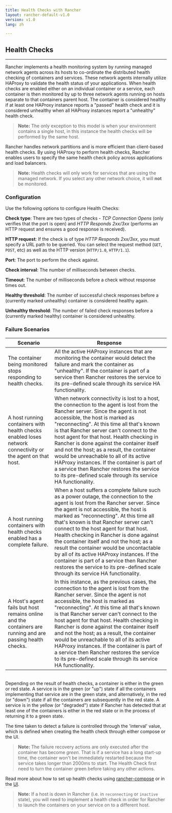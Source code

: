 ```yaml
---
title: Health Checks with Rancher
layout: rancher-default-v1.0
version: v1.0
lang: zh

---
```


## Health Checks
---

Rancher implements a health monitoring system by running managed network agents across its hosts to co-ordinate the distributed health checking of containers and services. These network agents internally utilize HAProxy to validate the health status of your applications. When health checks are enabled either on an individual container or a service, each container is then monitored by up to three network agents running on hosts separate to that containers parent host. The container is considered healthy if at least one HAProxy instance reports a "passed" health check and it is considered unhealthy when all HAProxy instances report a "unhealthy" health check.

> **Note:** The only exception to this model is when your environment contains a single host, in this instance the health checks will be performed by the same host.

Rancher handles network partitions and is more efficient than client-based health checks. By using HAProxy to perform health checks, Rancher enables users to specify the same health check policy across applications and load balancers.

> **Note:** Health checks will only work for services that are using the managed network. If you select any other network choice, it will **not** be monitored.

### Configuration

Use the following options to configure Health Checks:

**Check type**: There are two types of checks - _TCP Connection Opens_ (only verifies that the port is open) and _HTTP Responds 2xx/3xx_ (performs an HTTP request and ensures a good response is received). 

**HTTP request**: If the check is of type _HTTP Responds 2xx/3xx_, you must specify a URL path to be queried. You can select the request method (`GET`, `POST`, etc) as well as the HTTP version (`HTTP/1.0`, `HTTP/1.1`).

**Port**: The port to perform the check against.

**Check interval**: The number of milliseconds between checks.

**Timeout**: The number of milliseconds before a check without response times out.

**Healthy threshold**: The number of successful check responses before a (currently marked unhealthy) container is considered healthy again.

**Unhealthy threshold**: The number of failed check responses before a (currently marked healthy) container is considered unhealthy.

### Failure Scenarios

Scenario | Response
----|----
The container being monitored stops responding to health checks. | All the active HAProxy instances that are monitoring the container would detect the failure and mark the container as "unhealthy". If the container is part of a service then Rancher restores the service to its pre-defined scale through its service HA functionality.
A host running containers with health checks enabled loses network connectivity or the agent on that host. | When network connectivity is lost to a host, the connection to the agent is lost from the Rancher server. Since the agent is not accessible, the host is marked as "reconnecting". At this time all that's known is that Rancher server can't connect to the host agent for that host. Health checking in Rancher is done against the container itself and not the host; as a result, the container would be unreachable to all of its active HAProxy instances. If the container is part of a service then Rancher restores the service to its pre-defined scale through its service HA functionality.
A host running containers with health checks enabled has a complete failure. | When a host suffers a complete failure such as a power outage, the connection to the agent is lost from the Rancher server. Since the agent is not accessible, the host is marked as "reconnecting". At this time all that's known is that Rancher server can't connect to the host agent for that host. Health checking in Rancher is done against the container itself and not the host; as a result the container would be uncontactable by all of its active HAProxy instances. If the container is part of a service then Rancher restores the service to its pre-defined scale through its service HA functionality.
A Host's agent fails but host remains online and the containers are running and are passing health checks. | In this instance, as the previous cases, the connection to the agent is lost from the Rancher server. Since the agent is not accessible, the host is marked as "reconnecting". At this time all that's known is that Rancher server can't connect to the host agent for that host. Health checking in Rancher is done against the container itself and not the host; as a result, the container would be unreachable to all of its active HAProxy instances. If the container is part of a service then Rancher restores the service to its pre-defined scale through its service HA functionality.

<br>
Depending on the result of health checks, a container is either in the green or red state. A service is in the green (or "up") state if all the containers implementing that service are in the green state, and alternatively, in the red (or "down") state if all the containers are subsequently in the red state.  A service is in the yellow (or "degraded") state if Rancher has detected that at least one of the containers is either in the red state or in the process of returning it to a green state.

The time taken to detect a failure is controlled through the 'interval' value, which is defined when creating the health check through either compose or the UI.

> **Note:** The failure recovery actions are only executed after the container has become _green_. That is if a service has a long start-up time, the container won't be immediately restarted because the service takes longer than 2000ms to start. The Health Check first need to turn the container green before taking any other actions.

Read more about how to set up health checks using [rancher-compose]({{site.baseurl}}/rancher/{{page.version}}/{{page.lang}}/rancher-compose/rancher-services/#health-check-for-services) or in the [UI]({{site.baseurl}}/rancher/{{page.version}}/{{page.lang}}/rancher-ui/applications/stacks/adding-services/#health-checks).

> **Note:** If a host is down in Rancher (i.e. in `reconnecting` or `inactive` state), you will need to implement a health check in order for Rancher to launch the containers on your service on to a different host.
